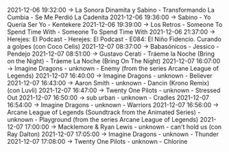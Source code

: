 2021-12-06 19:32:00 -> La Sonora Dinamita y Sabino - Transformando La Cumbia - Se Me Perdió La Cadenita
2021-12-06 19:36:00 -> Sabino - Yo Quería Ser Yo - Kentekere
2021-12-06 19:39:00 -> Los Retros - Someone To Spend Time With - Someone To Spend Time With
2021-12-06 21:37:00 -> Herejes: El Podcast - Herejes: El Podcast - E084: El Niño Fidencio. Curando a golpes (con Coco Celis)
2021-12-07 08:37:00 -> Babasónicos - Jessico - Pendejo
2021-12-07 08:51:00 -> Gustavo Cerati - Tráeme la Noche (Bring on the Night) - Tráeme La Noche (Bring On The Night)
2021-12-07 16:07:00 -> Imagine Dragons - unknown - Enemy (from the series Arcane League of Legends)
2021-12-07 16:40:00 -> Imagine Dragons - unknown - Believer
2021-12-07 16:43:00 -> Aaron Smith - unknown - Dancin (Krono Remix) (con Luvli)
2021-12-07 16:47:00 -> Twenty One Pilots - unknown - Stressed Out
2021-12-07 16:50:00 -> sub urban - unknown - Cradles
2021-12-07 16:54:00 -> Imagine Dragons - unknown - Warriors
2021-12-07 16:56:00 -> Arcane League of Legends (Soundtrack from the Animated Series) - unknown - Playground (from the series Arcane League of Legends)
2021-12-07 17:00:00 -> Macklemore & Ryan Lewis - unknown - can't hold us (con Ray Dalton)
2021-12-07 17:05:00 -> Imagine Dragons - unknown - Thunder
2021-12-07 17:08:00 -> Twenty One Pilots - unknown - Chlorine
